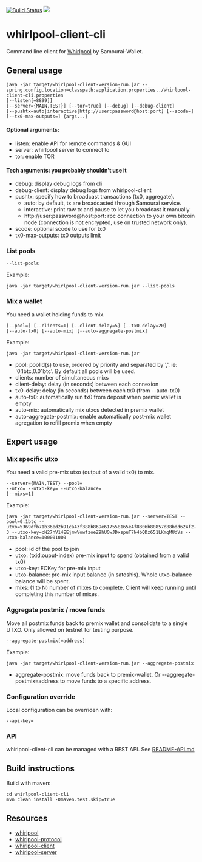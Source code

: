 [![Build Status](https://travis-ci.org/Samourai-Wallet/whirlpool-client-cli.svg?branch=develop)](https://travis-ci.org/Samourai-Wallet/whirlpool-client-cli)
[![](https://jitpack.io/v/Samourai-Wallet/whirlpool-client-cli.svg)](https://jitpack.io/#Samourai-Wallet/whirlpool-client-cli)

# whirlpool-client-cli

Command line client for [Whirlpool](https://github.com/Samourai-Wallet/Whirlpool) by Samourai-Wallet.


## General usage
```
java -jar target/whirlpool-client-version-run.jar --spring.config.location=classpath:application.properties,./whirlpool-client-cli.properties
[--listen[=8899]]
[--server={MAIN,TEST}] [--tor=true] [--debug] [--debug-client]
[--pushtx=auto|interactive|http://user:password@host:port] [--scode=] [--tx0-max-outputs=] {args...}
```

#### Optional arguments:
- listen: enable API for remote commands & GUI
- server: whirlpool server to connect to
- tor: enable TOR

#### Tech arguments: you probably shouldn't use it
- debug: display debug logs from cli
- debug-client: display debug logs from whirlpool-client
- pushtx: specify how to broadcast transactions (tx0, aggregate).
    * auto: by default, tx are broadcasted through Samourai service.
    * interactive: print raw tx and pause to let you broadcast it manually.
    * http://user:password@host:port: rpc connection to your own bitcoin node (connection is not encrypted, use on trusted network only).
- scode: optional scode to use for tx0
- tx0-max-outputs: tx0 outputs limit

### List pools
```
--list-pools
```

Example:
```
java -jar target/whirlpool-client-version-run.jar --list-pools
```

### Mix a wallet
You need a wallet holding funds to mix.

```
[--pool=] [--clients=1] [--client-delay=5] [--tx0-delay=20]
[--auto-tx0] [--auto-mix] [--auto-aggregate-postmix]
```

Example:
```
java -jar target/whirlpool-client-version-run.jar
```
- pool: poolId(s) to use, ordered by priority and separated by ','. ie: '0.1btc,0.01btc'. By default all pools will be used.
- clients: number of simultaneous mixs
- client-delay: delay (in seconds) between each connexion
- tx0-delay: delay (in seconds) between each tx0 (from --auto-tx0)
- auto-tx0: automatically run tx0 from deposit when premix wallet is empty
- auto-mix: automatically mix utxos detected in premix wallet
- auto-aggregate-postmix: enable automatically post-mix wallet agregation to refill premix when empty

## Expert usage

### Mix specific utxo
You need a valid pre-mix utxo (output of a valid tx0) to mix.
```
--server={MAIN,TEST} --pool=
--utxo= --utxo-key= --utxo-balance=
[--mixs=1]
```

Example:
```
java -jar target/whirlpool-client-version-run.jar --server=TEST --pool=0.1btc --utxo=5369dfb71b36ed2b91ca43f388b869e617558165e4f8306b80857d88bdd624f2-3 --utxo-key=cN27hV14EEjmwVowfzoeZ9hUGwJDxspuT7N4bQDz651LKmqMUdVs --utxo-balance=100001000
```
- pool: id of the pool to join
- utxo: (txid:ouput-index) pre-mix input to spend (obtained from a valid tx0)
- utxo-key: ECKey for pre-mix input
- utxo-balance: pre-mix input balance (in satoshis). Whole utxo-balance balance will be spent.
- mixs: (1 to N) number of mixes to complete. Client will keep running until completing this number of mixes.


### Aggregate postmix / move funds
Move all postmix funds back to premix wallet and consolidate to a single UTXO.
Only allowed on testnet for testing purpose.
```
--aggregate-postmix[=address]
```

Example:
```
java -jar target/whirlpool-client-version-run.jar --aggregate-postmix
```
- aggregate-postmix: move funds back to premix-wallet. Or --aggregate-postmix=address to move funds to a specific address.

### Configuration override
Local configuration can be overriden with:
```
--api-key=
```

### API
whirlpool-client-cli can be managed with a REST API. See [README-API.md](README-API.md)

## Build instructions
Build with maven:

```
cd whirlpool-client-cli
mvn clean install -Dmaven.test.skip=true
```

## Resources
 * [whirlpool](https://github.com/Samourai-Wallet/Whirlpool)
 * [whirlpool-protocol](https://github.com/Samourai-Wallet/whirlpool-protocol)
 * [whirlpool-client](https://github.com/Samourai-Wallet/whirlpool-client)
 * [whirlpool-server](https://github.com/Samourai-Wallet/whirlpool-server)
